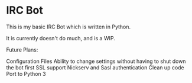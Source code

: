 IRC Bot
=======

This is my basic IRC Bot which is written in Python.

It is currently doesn't do much, and is a WIP.

Future Plans:

Configuration Files
Ability to change settings without having to shut down the bot first
SSL support
Nickserv and Sasl authentication
Clean up code
Port to Python 3